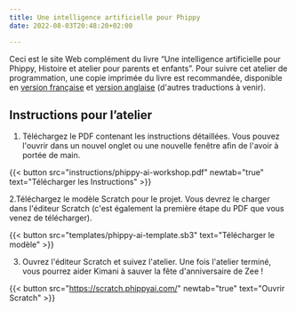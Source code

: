 ```yaml
---
title: Une intelligence artificielle pour Phippy
date: 2022-08-03T20:48:20+02:00

---
```

Ceci est le site Web complément du livre “Une intelligence artificielle pour Phippy, Histoire et atelier pour parents et enfants”. Pour suivre cet atelier de programmation, une copie imprimée du livre est recommandée, disponible en [version française](https://www.amazon.fr/Une-Intelligence-Artificielle-pour-Phippy/dp/1963994000) et [version anglaise](https://www.amazon.com/Phippys-AI-Friend-Workshop-Parents/dp/B0CWYF8JT6) (d'autres traductions à venir).

## Instructions pour l’atelier

1. Téléchargez le PDF contenant les instructions détaillées. Vous pouvez l'ouvrir dans un nouvel onglet ou une nouvelle fenêtre afin de l'avoir à portée de main.

{{< button src="instructions/phippy-ai-workshop.pdf" newtab="true" text="Télécharger les Instructions" >}}

2.Téléchargez le modèle Scratch pour le projet. Vous devrez le charger dans l'éditeur Scratch (c'est également la première étape du PDF que vous venez de télécharger).

{{< button src="templates/phippy-ai-template.sb3" text="Télécharger le modèle" >}}

3. Ouvrez l'éditeur Scratch et suivez l'atelier. Une fois l'atelier terminé, vous pourrez aider Kimani à sauver la fête d'anniversaire de Zee !

{{< button src="https://scratch.phippyai.com/" newtab="true" text="Ouvrir Scratch" >}}
